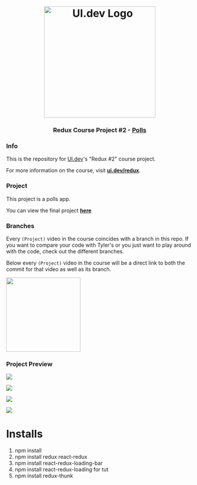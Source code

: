 <h1 align="center">
  <a href="https://ui.dev">
    <img
      src="https://ui.dev/images/logos/ui.png"
      alt="UI.dev Logo" width="300" />
  </a>
  <br />
</h1>

<h3 align="center">Redux Course Project #2 - <a href="https://ui-polls.netlify.app/">Polls</a></h3>

### Info

This is the repository for [UI.dev](https://ui.dev)'s "Redux #2" course project.

For more information on the course, visit **[ui.dev/redux](https://ui.dev/redux/)**.

### Project

This project is a polls app.

You can view the final project **[here](https://ui-polls.netlify.app/)**

### Branches

Every `(Project)` video in the course coincides with a branch in this repo. If you want to compare your code with Tyler's or you just want to play around with the code, check out the different branches.

Below every `(Project)` video in the course will be a direct link to both the commit for that video as well as its branch.

<img align='center' src='https://user-images.githubusercontent.com/2933430/53434937-df9cc300-39b4-11e9-8e8f-5bdd212cac2d.png' width='200' />

### Project Preview

![](https://user-images.githubusercontent.com/2933430/81010664-d78baf00-8e13-11ea-855e-359382ee9be9.png)

![](https://user-images.githubusercontent.com/2933430/81010657-d5c1eb80-8e13-11ea-9722-970250dcddec.png)

![](https://user-images.githubusercontent.com/2933430/81010652-d2c6fb00-8e13-11ea-8fa2-188b87f15db0.png)

![](https://user-images.githubusercontent.com/2933430/81010661-d65a8200-8e13-11ea-8db2-4571602b9fa1.png)

# Installs

1. npm install
2. npm install redux react-redux
3. npm install react-redux-loading-bar
4. npm install react-redux-loading for tut
5. npm install redux-thunk
